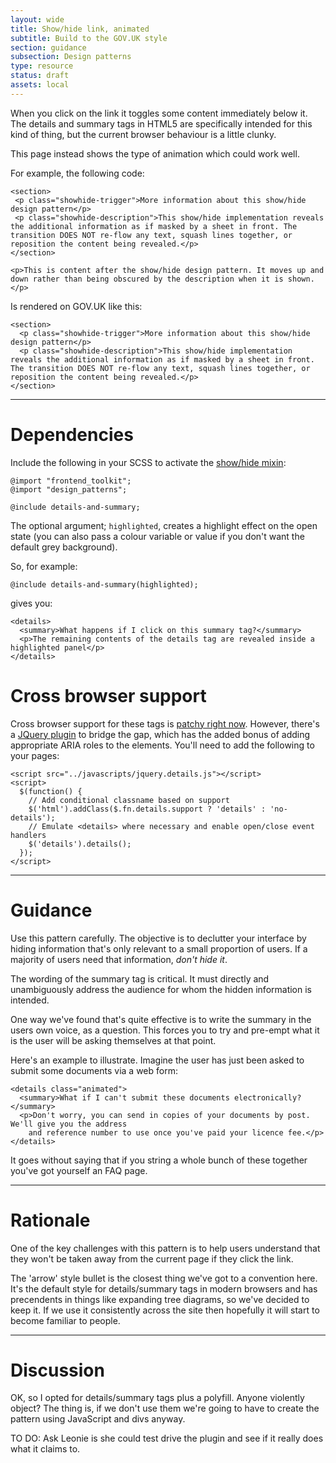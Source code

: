 ```yaml
---
layout: wide
title: Show/hide link, animated
subtitle: Build to the GOV.UK style 
section: guidance
subsection: Design patterns
type: resource
status: draft
assets: local
---
```


When you click on the link it toggles some content immediately below it. The details and summary tags in HTML5 are specifically intended for this kind of thing, but the current browser behaviour is a little clunky.

This page instead shows the type of animation which could work well.

For example, the following code: 
 
    <section>
     <p class="showhide-trigger">More information about this show/hide design pattern</p>
     <p class="showhide-description">This show/hide implementation reveals the additional information as if masked by a sheet in front. The transition DOES NOT re-flow any text, squash lines together, or reposition the content being revealed.</p>
    </section>

    <p>This is content after the show/hide design pattern. It moves up and down rather than being obscured by the description when it is shown.</p>


Is rendered on GOV.UK like this:

<div class="pattern-example">
  <div class="inner">

    <section>
      <p class="showhide-trigger">More information about this show/hide design pattern</p>
      <p class="showhide-description">This show/hide implementation reveals the additional information as if masked by a sheet in front. The transition DOES NOT re-flow any text, squash lines together, or reposition the content being revealed.</p>
    </section>

  </div>
</div>

* * *

# Dependencies

Include the following in your SCSS to activate the [show/hide mixin](https://github.com/alphagov/prototyping/blob/master/_includes/scss/design-patterns/_show-hide.scss):

    @import "frontend_toolkit";
    @import "design_patterns";
    
    @include details-and-summary;

The optional argument; `highlighted`, creates a highlight effect on the open state 
(you can also pass a colour variable or value if you don't want the default grey background).

So, for example:

    @include details-and-summary(highlighted);

gives you:

<div class="pattern-example show-hide-version-2">
  <div class="inner">

    <details>
      <summary>What happens if I click on this summary tag?</summary>
      <p>The remaining contents of the details tag are revealed inside a highlighted panel</p>
    </details>

  </div>
</div>


# Cross browser support

Cross browser support for these tags is [patchy right now](http://caniuse.com/details). However, there's a [JQuery plugin](https://github.com/mathiasbynens/jquery-details) to bridge the gap,
 which has the added bonus of adding appropriate ARIA roles to the elements. You'll need to add the following to
 your pages:


    <script src="../javascripts/jquery.details.js"></script>
    <script>
      $(function() {
        // Add conditional classname based on support
        $('html').addClass($.fn.details.support ? 'details' : 'no-details');
        // Emulate <details> where necessary and enable open/close event handlers
        $('details').details();
      });
    </script>

* * *

# Guidance

Use this pattern carefully. The objective is to declutter your interface by hiding information
that's only relevant to a small proportion of users. If a majority of users need that information, *don't hide it*.

The wording of the summary tag is critical. It must directly and unambiguously address the audience for whom the hidden information is intended.

One way we've found that's quite effective is to write the summary in the users own voice, as a question.
This forces you to try and pre-empt what it is the user will be asking themselves at that point.

Here's an example to illustrate. Imagine the user has just been asked to submit some documents via a web form:

<div class="pattern-example">
  <div class="inner">

    <details class="animated">
      <summary>What if I can't submit these documents electronically?</summary>
      <p>Don't worry, you can send in copies of your documents by post. We'll give you the address
        and reference number to use once you've paid your licence fee.</p>
    </details>

  </div>
</div>

It goes without saying that if you string a whole bunch of these together you've got yourself an FAQ page.

* * * 

# Rationale

One of the key challenges with this pattern is to help users understand that they won't be taken away from the current page if they click the link.

The 'arrow' style bullet is the closest thing we've got to a convention here. It's the default style for details/summary tags in modern browsers and has precendents in things like expanding tree diagrams, so we've decided to keep it. If we use it consistently across the site then hopefully it will start to become familiar to people.

* * * 

# Discussion

OK, so I opted for details/summary tags plus a polyfill. Anyone violently object? The thing is, if we don't use them we're going to
have to create the pattern using JavaScript and divs anyway.

TO DO: Ask Leonie is she could test drive the plugin and see if it really does what it claims to.


<script src="../javascripts/jquery.details.js"></script>

<script>
  $(function() {
    // Add conditional classname based on support
    $('html').addClass($.fn.details.support ? 'details' : 'no-details');
    // Emulate <details> where necessary and enable open/close event handlers
    $('details').details();
  });
</script>





